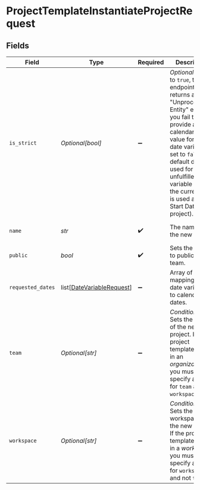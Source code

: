 # ProjectTemplateInstantiateProjectRequest


## Fields

| Field                                                                                                                                                                                                                                                                                                | Type                                                                                                                                                                                                                                                                                                 | Required                                                                                                                                                                                                                                                                                             | Description                                                                                                                                                                                                                                                                                          | Example                                                                                                                                                                                                                                                                                              |
| ---------------------------------------------------------------------------------------------------------------------------------------------------------------------------------------------------------------------------------------------------------------------------------------------------- | ---------------------------------------------------------------------------------------------------------------------------------------------------------------------------------------------------------------------------------------------------------------------------------------------------- | ---------------------------------------------------------------------------------------------------------------------------------------------------------------------------------------------------------------------------------------------------------------------------------------------------- | ---------------------------------------------------------------------------------------------------------------------------------------------------------------------------------------------------------------------------------------------------------------------------------------------------- | ---------------------------------------------------------------------------------------------------------------------------------------------------------------------------------------------------------------------------------------------------------------------------------------------------- |
| `is_strict`                                                                                                                                                                                                                                                                                          | *Optional[bool]*                                                                                                                                                                                                                                                                                     | :heavy_minus_sign:                                                                                                                                                                                                                                                                                   | *Optional*. If set to `true`, the endpoint returns an "Unprocessable Entity" error if you fail to provide a calendar date value for any date variable. If set to `false`, a default date is used for each unfulfilled date variable (e.g., the current date is used as the Start Date of a project). | true                                                                                                                                                                                                                                                                                                 |
| `name`                                                                                                                                                                                                                                                                                               | *str*                                                                                                                                                                                                                                                                                                | :heavy_check_mark:                                                                                                                                                                                                                                                                                   | The name of the new project.                                                                                                                                                                                                                                                                         | New Project Name                                                                                                                                                                                                                                                                                     |
| `public`                                                                                                                                                                                                                                                                                             | *bool*                                                                                                                                                                                                                                                                                               | :heavy_check_mark:                                                                                                                                                                                                                                                                                   | Sets the project to public to its team.                                                                                                                                                                                                                                                              | true                                                                                                                                                                                                                                                                                                 |
| `requested_dates`                                                                                                                                                                                                                                                                                    | list[[DateVariableRequest](../../models/shared/datevariablerequest.md)]                                                                                                                                                                                                                              | :heavy_minus_sign:                                                                                                                                                                                                                                                                                   | Array of mappings of date variables to calendar dates.                                                                                                                                                                                                                                               |                                                                                                                                                                                                                                                                                                      |
| `team`                                                                                                                                                                                                                                                                                               | *Optional[str]*                                                                                                                                                                                                                                                                                      | :heavy_minus_sign:                                                                                                                                                                                                                                                                                   | *Conditional*. Sets the team of the new project. If the project template exists in an _organization_, you must specify a value for `team` and not `workspace`.                                                                                                                                       | 12345                                                                                                                                                                                                                                                                                                |
| `workspace`                                                                                                                                                                                                                                                                                          | *Optional[str]*                                                                                                                                                                                                                                                                                      | :heavy_minus_sign:                                                                                                                                                                                                                                                                                   | *Conditional*. Sets the workspace of the new project. If the project template exists in a _workspace_, you must specify a value for `workspace` and not `team`.                                                                                                                                      | 12345                                                                                                                                                                                                                                                                                                |